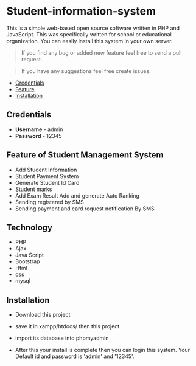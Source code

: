 # Student-information-system
 This is a simple web-based open source software written in PHP and JavaScript. This was specifically written for school or educational organization. You can easily install this system in your own server.

> If you find any bug or added new feature feel free to send a pull request.

> If you have any suggestions feel free create issues.

- [Credentials](#Credentials)
- [Feature](#feature-of-student-management-system)
- [Installation](#installation)

Credentials
-----------------------------
- **Username** -  admin
- **Password** - 12345

Feature of Student Management System
-----------------------------
- Add Student Information
- Student Payment System
- Generate Student Id Card
- Student marks
- Add Exam Result Add and generate Auto Ranking
- Sending registered by SMS
- Sending payment and card request notification By SMS

Technology
-----------------------
- PHP
- Ajax
- Java Script
- Bootstrap
- Html
- css
- mysql


Installation
-----------------------
- Download this project 
- save it in xampp/htdocs/ then this project
- import its database into phpmyadmin 

- After this your install is complete then you can login this system. Your Default id and password is 'admin' and '12345'.
